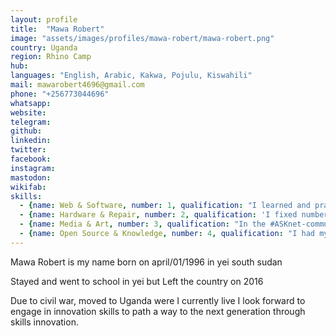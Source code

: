 ```yaml
---
layout: profile
title:  "Mawa Robert"
image: "assets/images/profiles/mawa-robert/mawa-robert.png"
country: Uganda
region: Rhino Camp
hub: 
languages: "English, Arabic, Kakwa, Pojulu, Kiswahili"
mail: mawarobert4696@gmail.com
phone: "+256773044696"
whatsapp: 
website: 
telegram: 
github: 
linkedin: 
twitter: 
facebook: 
instagram: 
mastodon: 
wikifab:
skills:
  - {name: Web & Software, number: 1, qualification: "I learned and practiced software installation in the #ASKnet- Repair and tech project we had in Eden - 2021. I fixed number of computers that requires software updates and upgrade."}
  - {name: Hardware & Repair, number: 2, qualification: 'I fixed number of hardware devices like phone, inverter, fans etc in last year`s repair and tech skills for livelyhood project when we organized for the community repair cafe'}
  - {name: Media & Art, number: 3, qualification: "In the #ASKnet-community podcast project in 2021, we edited, produced audio dramas with the participants and later proceeded to introducing script writing."}
  - {name: Open Source & Knowledge, number: 4, qualification: "I had my first experience with git and GitHub in 2020 #ASKnet event organized by r0g agency, I was fully introduced to creating my profile and later awarded certificate for the participatation in the Events by Timm Wille."}
---
```


Mawa Robert is my name born on april/01/1996 in yei south sudan

Stayed and went to school in yei but Left the country on  2016

Due to civil war, moved to Uganda were I currently live I look forward to engage in innovation skills to path a way to the next generation through skills innovation. 
